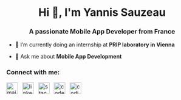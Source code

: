 <h1 align="center">Hi 👋, I'm Yannis Sauzeau</h1>
<h3 align="center">A passionate Mobile App Developer from France</h3>

- 🌱 I’m currently doing an internship at **PRIP laboratory in Vienna**

- 💬 Ask me about **Mobile App Development**

<h3 align="left">Connect with me:</h3>
<p align="left">
<a href="mailto:yannissauzeau.pro@gmail.com" target="blank"><img align="center" src="https://upload.wikimedia.org/wikipedia/commons/thumb/7/7e/Gmail_icon_%282020%29.svg/800px-Gmail_icon_%282020%29.svg.png" alt="mail" height="30" /></a>
&nbsp;
<a href="https://linkedin.com/in/yannis-sauzeau" target="blank"><img align="center" src="https://raw.githubusercontent.com/rahuldkjain/github-profile-readme-generator/master/src/images/icons/Social/linked-in-alt.svg" alt="linkedin" height="30" /></a>
&nbsp;
<a href="https://stackoverflow.com/users/14512907" target="blank"><img align="center" src="https://raw.githubusercontent.com/rahuldkjain/github-profile-readme-generator/master/src/images/icons/Social/stack-overflow.svg" alt="stack-overflow" height="30" /></a>
&nbsp;
<a href="https://www.codewars.com/users/SauzeauYannis" target="blank"><img align="center" src="https://www.codewars.com/packs/assets/logo.61192cf7.svg" alt="codewars" height="30"/></a>
&nbsp;
<a href="https://www.codingame.com/profile/3d6c44f551bec78337bf44893eb0e4444137654" target="blank"><img align="center" src="https://iconape.com/wp-content/png_logo_vector/codingame.png" alt="codingame" height="30"/></a>
</p>
